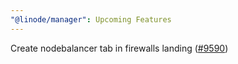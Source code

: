 ```yaml
---
"@linode/manager": Upcoming Features
---
```


Create nodebalancer tab in firewalls landing ([#9590](https://github.com/linode/manager/pull/9590))
